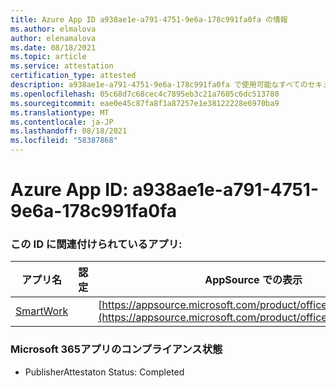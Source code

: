 ```yaml
---
title: Azure App ID a938ae1e-a791-4751-9e6a-178c991fa0fa の情報
ms.author: elmalova
author: elenamalova
ms.date: 08/18/2021
ms.topic: article
ms.service: attestation
certification_type: attested
description: a938ae1e-a791-4751-9e6a-178c991fa0fa で使用可能なすべてのセキュリティおよびコンプライアンス情報。
ms.openlocfilehash: 05c68d7c68cec4c7895eb3c21a7605c6dc513780
ms.sourcegitcommit: eae0e45c87fa8f1a87257e1e38122228e6970ba9
ms.translationtype: MT
ms.contentlocale: ja-JP
ms.lasthandoff: 08/18/2021
ms.locfileid: "58387868"
---
```

# <a name="azure-app-id-a938ae1e-a791-4751-9e6a-178c991fa0fa"></a>Azure App ID: a938ae1e-a791-4751-9e6a-178c991fa0fa


### <a name="apps-associated-with-this-id"></a>この ID に関連付けられているアプリ:
| **アプリ名** | **認定** | **AppSource での表示** |
|--------------|---------------|-----------------------|
| [SmartWork](https://docs.microsoft.com/microsoft-365-app-certification/forward/WA200001149) |  | [https://appsource.microsoft.com/product/office/WA200001149](https://appsource.microsoft.com/product/office/WA200001149) |

### <a name="microsoft-365-app-compliance-status"></a>Microsoft 365アプリのコンプライアンス状態
- PublisherAttestaton Status: Completed
